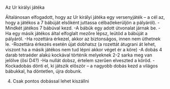 Az Ur királyi játéka

Általánosan elfogadott, hogy az Ur királyi játéka egy versenyjáték – a cél az, hogy a játékos a 7 bábúját elsőként juttassa célba(lekerüljön a pályáról).
-Mindkét játékos 7 bábúval kezd.
-A bábúk egy adott útvonalat járnak be.
-Ha egy másik játékos által elfoglalt mezőre lépsz, leütöd a bábúját a pályáról.
-Ha rozettára érkezel, akkor az biztonságos, innen nem üthetnek le.
-Rozettára érkezés esetén újat dobhatsz
(a rozettát átugrani át lehet, viszont ha a másik játékos nem tud lépni akkor véget ér a köre)
-A dobás 4 darab tetraéder alakú kockával történik melyeknek 2-2 sarka meg van jelölve (ősi D4?)
-Ha nullát dobsz, értelem szerűen elveszted a köröd.
-Kockadobás dönti el, ki játszik először – a nagyobb dobás kezd a világos bábukkal, ha döntetlen, újra dobunk.

4. Csak pontos dobással lehet kiszállni
